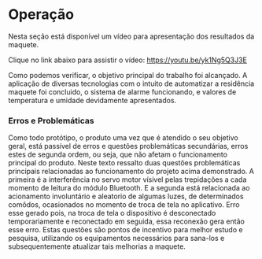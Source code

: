 # Operação

Nesta seção está disponível um vídeo para apresentação dos resultados da maquete.

Clique no link abaixo para assistir o vídeo:
https://youtu.be/yk1Ng5Q3J3E

Como podemos verificar, o objetivo principal do trabalho foi alcançado. A aplicação de diversas tecnologias com o intuito de automatizar a residência maquete foi concluido, o sistema de alarme funcionando, e valores de temperatura e umidade devidamente apresentados.

### Erros e Problemáticas

Como todo protótipo, o produto uma vez que é atendido o seu objetivo geral, está passível de erros e questões problemáticas secundárias, erros estes de segunda ordem, ou seja, que não afetam o funcionamento principal do produto. Neste texto ressalto duas questões problemáticas principais relacionadas ao funcionamento do projeto acima demonstrado. A primeira é a interferência no servo motor vísivel pelas trepidações a cada momento de leitura do módulo Bluetooth. E a segunda está relacionada ao acionamento involuntário e aleatorio de algumas luzes, de determinados comôdos, ocasionados no momento de troca de tela no aplicativo. Erro esse gerado pois, na troca de tela o dispositivo é desconectado temporariamente e reconectado em seguida, essa reconexão gera então esse erro. Estas questões são pontos de incentivo para melhor estudo e pesquisa, utilizando os equipamentos necessários para sana-los e subsequentemente atualizar tais melhorias a maquete.
